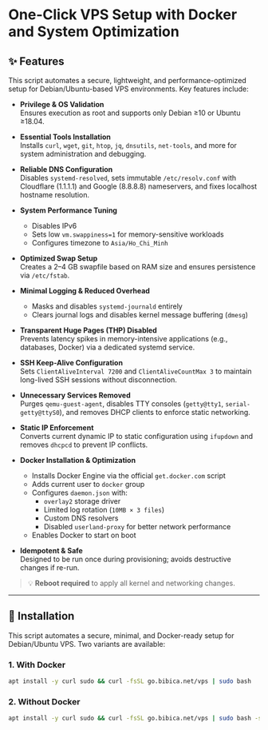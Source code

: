 # One-Click VPS Setup with Docker and System Optimization

## ✨ Features

This script automates a secure, lightweight, and performance-optimized setup for Debian/Ubuntu-based VPS environments. Key features include:

- **Privilege & OS Validation**  
  Ensures execution as root and supports only Debian ≥10 or Ubuntu ≥18.04.

- **Essential Tools Installation**  
  Installs `curl`, `wget`, `git`, `htop`, `jq`, `dnsutils`, `net-tools`, and more for system administration and debugging.

- **Reliable DNS Configuration**  
  Disables `systemd-resolved`, sets immutable `/etc/resolv.conf` with Cloudflare (1.1.1.1) and Google (8.8.8.8) nameservers, and fixes localhost hostname resolution.

- **System Performance Tuning**  
  - Disables IPv6  
  - Sets low `vm.swappiness=1` for memory-sensitive workloads  
  - Configures timezone to `Asia/Ho_Chi_Minh`

- **Optimized Swap Setup**  
  Creates a 2–4 GB swapfile based on RAM size and ensures persistence via `/etc/fstab`.

- **Minimal Logging & Reduced Overhead**  
  - Masks and disables `systemd-journald` entirely  
  - Clears journal logs and disables kernel message buffering (`dmesg`)

- **Transparent Huge Pages (THP) Disabled**  
  Prevents latency spikes in memory-intensive applications (e.g., databases, Docker) via a dedicated systemd service.

- **SSH Keep-Alive Configuration**  
  Sets `ClientAliveInterval 7200` and `ClientAliveCountMax 3` to maintain long-lived SSH sessions without disconnection.

- **Unnecessary Services Removed**  
  Purges `qemu-guest-agent`, disables TTY consoles (`getty@tty1`, `serial-getty@ttyS0`), and removes DHCP clients to enforce static networking.

- **Static IP Enforcement**  
  Converts current dynamic IP to static configuration using `ifupdown` and removes `dhcpcd` to prevent IP conflicts.

- **Docker Installation & Optimization**  
  - Installs Docker Engine via the official `get.docker.com` script  
  - Adds current user to `docker` group  
  - Configures `daemon.json` with:
    - `overlay2` storage driver  
    - Limited log rotation (`10MB × 3 files`)  
    - Custom DNS resolvers  
    - Disabled `userland-proxy` for better network performance  
  - Enables Docker to start on boot

- **Idempotent & Safe**  
  Designed to be run once during provisioning; avoids destructive changes if re-run.

> 💡 **Reboot required** to apply all kernel and networking changes.

---

## 🚀 Installation

This script automates a secure, minimal, and Docker-ready setup for Debian/Ubuntu VPS. Two variants are available:

### 1. **With Docker**
```bash
apt install -y curl sudo && curl -fsSL go.bibica.net/vps | sudo bash
```

### 2. **Without Docker**
```bash
apt install -y curl sudo && curl -fsSL go.bibica.net/vps | sudo bash -s -- -no-docker
```
